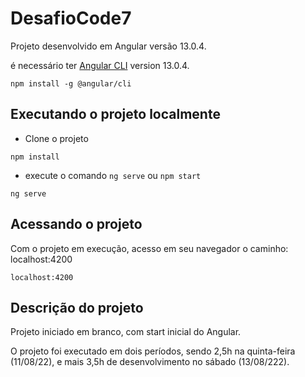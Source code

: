 # DesafioCode7

Projeto desenvolvido em Angular versão 13.0.4.

é necessário ter [Angular CLI](https://github.com/angular/angular-cli) version 13.0.4.

```
npm install -g @angular/cli
```

## Executando o projeto localmente

- Clone o projeto

```
npm install
```

- execute  o comando `ng serve` ou `npm start`

```
ng serve
```

## Acessando o projeto

Com o projeto em execução, acesso em seu navegador o caminho: localhost:4200

```
localhost:4200
```


## Descrição do projeto

Projeto iniciado em branco, com start inicial do Angular.

O projeto foi executado em dois períodos, sendo 2,5h na quinta-feira (11/08/22), e mais 3,5h de desenvolvimento no sábado (13/08/222).
